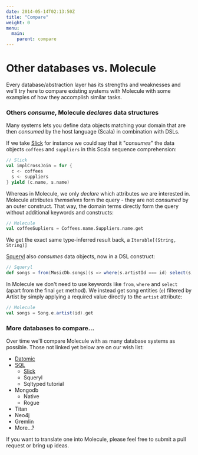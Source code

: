 ```yaml
---
date: 2014-05-14T02:13:50Z
title: "Compare"
weight: 0
menu:
  main:
    parent: compare
---
```


# Other databases vs. Molecule

Every database/abstraction layer has its strengths and weaknesses and we'll try here to compare existing systems with Molecule with some examples of how they accomplish similar tasks.

### Others _consume_, Molecule _declares_ data structures

Many systems lets you define data objects matching your domain that are then _consumed_ by the host language (Scala) in combination with DSLs. 

If we take [Slick](http://slick.typesafe.com/doc/3.0.0-M1/queries.html#joining-and-zipping) for instance we could say that it "_consumes_" the data objects `coffees` and `suppliers` in this Scala sequence comprehension:

```scala
// Slick
val implCrossJoin = for {
  c <- coffees
  s <- suppliers
} yield (c.name, s.name)
```
Whereas in Molecule, we only _declare_ which attributes we are interested in. Molecule attributes _themselves_ form the query - they are not _consumed_ by an outer construct. That way, the domain terms directly form the query without additional keywords and constructs:

```scala
// Molecule
val coffeeSupliers = Coffees.name.Suppliers.name.get
```
We get the exact same type-inferred result back, a `Iterable[(String, String)]`

[Squeryl](http://squeryl.org/selects.html) also _consumes_ data objects, now in a DSL construct:

```scala
// Squeryl
def songs = from(MusicDb.songs)(s => where(s.artistId === id) select(s))
```
In Molecule we don't need to use keywords like `from`, `where` and `select` (apart from the final `get` method). We instead get song entities (`e`) filtered by Artist by simply applying a required value directly to the `artist` attribute:

```scala
// Molecule
val songs = Song.e.artist(id).get
```

### More databases to compare...

Over time we'll compare Molecule with as many database systems as possible. Those not linked yet below are on our wish list:

- [Datomic](/compare/datomic)
- [SQL](/compare/sql)
  - [Slick](/compare/sql/slick)
  - Squeryl
  - Sqltyped tutorial
- Mongodb
  - Native
  - Rogue
- Titan
- Neo4j
- Gremlin
- More...?

If you want to translate one into Molecule, please feel free to submit a pull request or bring up ideas. 